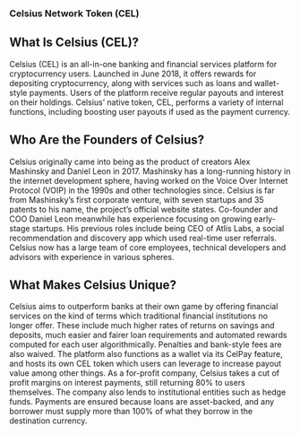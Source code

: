 ﻿

















### Celsius Network Token (CEL)
## What Is Celsius (CEL)?
Celsius (CEL) is an all-in-one banking and financial services platform for cryptocurrency users.
Launched in June 2018, it offers rewards for depositing cryptocurrency, along with services such as loans and wallet-style payments.
Users of the platform receive regular payouts and interest on their holdings. Celsius’ native token, CEL, performs a variety of internal functions, including boosting user payouts if used as the payment currency.

## Who Are the Founders of Celsius?
Celsius originally came into being as the product of creators Alex Mashinsky and Daniel Leon in 2017.
Mashinsky has a long-running history in the internet development sphere, having worked on the Voice Over Internet Protocol (VOIP) in the 1990s and other technologies since. Celsius is far from Mashinsky’s first corporate venture, with seven startups and 35 patents to his name, the project’s official website states.
Co-founder and COO Daniel Leon meanwhile has experience focusing on growing early-stage startups. His previous roles include being CEO of Atlis Labs, a social recommendation and discovery app which used real-time user referrals.
Celsius now has a large team of core employees, technical developers and advisors with experience in various spheres.

## What Makes Celsius Unique?
Celsius aims to outperform banks at their own game by offering financial services on the kind of terms which traditional financial institutions no longer offer.
These include much higher rates of returns on savings and deposits, much easier and fairer loan requirements and automated rewards computed for each user algorithmically. Penalties and bank-style fees are also waived.
The platform also functions as a wallet via its CelPay feature, and hosts its own CEL token which users can leverage to increase payout value among other things.
As a for-profit company, Celsius takes a cut of profit margins on interest payments, still returning 80% to users themselves. The company also lends to institutional entities such as hedge funds.
Payments are ensured because loans are asset-backed, and any borrower must supply more than 100% of what they borrow in the destination currency.


